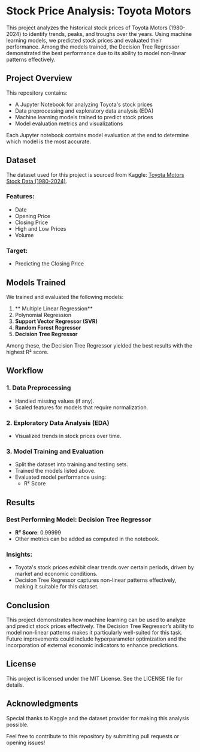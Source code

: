 # Stock Price Analysis: Toyota Motors

This project analyzes the historical stock prices of Toyota Motors (1980-2024) to identify trends, peaks, and troughs over the years. Using machine learning models, we predicted stock prices and evaluated their performance. Among the models trained, the Decision Tree Regressor demonstrated the best performance due to its ability to model non-linear patterns effectively.

## Project Overview

This repository contains:
- A Jupyter Notebook for analyzing Toyota's stock prices
- Data preprocessing and exploratory data analysis (EDA)
- Machine learning models trained to predict stock prices
- Model evaluation metrics and visualizations

Each Jupyter notebook contains model evaluation at the end to determine which model is the most accurate.

## Dataset

The dataset used for this project is sourced from Kaggle:
[Toyota Motors Stock Data (1980-2024)](https://www.kaggle.com/datasets/mhassansaboor/toyota-motors-stock-data-2980-2024).

### Features:
- Date
- Opening Price
- Closing Price
- High and Low Prices
- Volume

### Target:
- Predicting the Closing Price


## Models Trained

We trained and evaluated the following models:
1. ** Multiple Linear Regression**
2. Polynomial Regression
3. **Support Vector Regressor (SVR)**
4. **Random Forest Regressor**
5. **Decision Tree Regressor**

Among these, the Decision Tree Regressor yielded the best results with the highest R² score.


## Workflow

### 1. Data Preprocessing
- Handled missing values (if any).
- Scaled features for models that require normalization.

### 2. Exploratory Data Analysis (EDA)
- Visualized trends in stock prices over time.

### 3. Model Training and Evaluation
- Split the dataset into training and testing sets.
- Trained the models listed above.
- Evaluated model performance using:
  - R² Score

## Results

### Best Performing Model: Decision Tree Regressor
- **R² Score**: 0.99999
- Other metrics can be added as computed in the notebook.

### Insights:
- Toyota's stock prices exhibit clear trends over certain periods, driven by market and economic conditions.
- Decision Tree Regressor captures non-linear patterns effectively, making it suitable for this dataset.


## Conclusion

This project demonstrates how machine learning can be used to analyze and predict stock prices effectively. The Decision Tree Regressor’s ability to model non-linear patterns makes it particularly well-suited for this task. Future improvements could include hyperparameter optimization and the incorporation of external economic indicators to enhance predictions.


## License

This project is licensed under the MIT License. See the LICENSE file for details.


## Acknowledgments

Special thanks to Kaggle and the dataset provider for making this analysis possible.


Feel free to contribute to this repository by submitting pull requests or opening issues!
